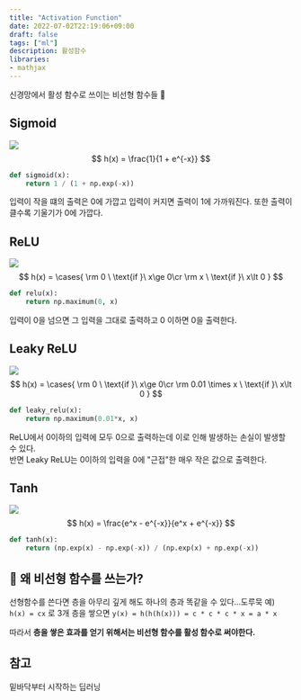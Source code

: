 ```yaml
---
title: "Activation Function"
date: 2022-07-02T22:19:06+09:00
draft: false
tags: ["ml"]
description: 활성함수
libraries:
- mathjax
---
```

신경망에서 활성 함수로 쓰이는 비선형 함수들 🧨
## Sigmoid
![](/images/ML/sigmoid.png)
$$ h(x) = \frac{1}{1 + e^{-x}} $$
```python
def sigmoid(x):
    return 1 / (1 + np.exp(-x))
```
입력이 작을 떄의 출력은 0에 가깝고 입력이 커지면 출력이 1에 가까워진다. 
또한 출력이 클수록 기울기가 0에 가깝다. 
## ReLU
![](/images/ML/relu.png)
$$ h(x) = 
\cases{
\rm 0 \ \text{if }\ x\ge 0\cr
\rm x \ \text{if }\ x\lt 0
}  $$
```python
def relu(x):
    return np.maximum(0, x)
```
입력이 0을 넘으면 그 입력을 그대로 출력하고 0 이하면 0을 출력한다.
## Leaky ReLU
![](/images/ML/leaky_relu.png)
$$ h(x) = 
\cases{
\rm 0 \ \text{if }\ x\ge 0\cr
\rm 0.01 \times x \ \text{if }\ x\lt 0
}  $$
```python
def leaky_relu(x):
    return np.maximum(0.01*x, x)
```
ReLU에서 0이하의 입력에 모두 0으로 출력하는데 이로 인해 발생하는 손실이 발생할 수  있다.  
반면 Leaky ReLU는 0이하의 입력을 0에 "근접"한 매우 작은 값으로 출력한다.
## Tanh
![](/images/ML/tanh.png)
$$ h(x) = \frac{e^x - e^{-x}}{e^x + e^{-x}} $$
```python
def tanh(x):
    return (np.exp(x) - np.exp(-x)) / (np.exp(x) + np.exp(-x))
```
## 🤷 왜 비선형 함수를 쓰는가?
선형함수를 쓴다면 층을 아무리 깊게 해도 하나의 층과 똑같을 수 있다...도루묵
예) `h(x) = cx` 로 3개 층을 쌓으면 `y(x) = h(h(h(x))) = c * c * c * x = a * x`

따라서 **층을 쌓은 효과를 얻기 위해서는 비선형 함수를 활성 함수로 써야한다.**

## 참고
밑바닥부터 시작하는 딥러닝